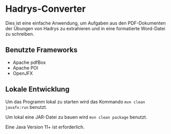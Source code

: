 # Hadrys-Converter

Dies ist eine  einfache Anwendung, um Aufgaben aus den PDF-Dokumenten der Übungen von Hadrys zu extrahieren und in eine formatierte
Word-Datei zu schreiben.
 
## Benutzte Frameworks
* Apache pdfBox
* Apache POI
* OpenJFX

## Lokale Entwicklung
Um das Programm lokal zu starten wird das Kommando `mvn clean javafx:run` benutzt.

Um lokal eine JAR-Datei zu bauen wird `mvn clean package` benutzt.

Eine Java Version 11+ ist erforderlich.
